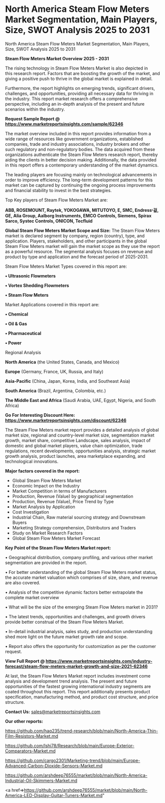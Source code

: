# North America Steam Flow Meters Market Segmentation, Main Players, Size, SWOT Analysis 2025 to 2031
 North America Steam Flow Meters Market Segmentation, Main Players, Size, SWOT Analysis 2025 to 2031

<Strong> Steam Flow Meters Market Overview 2025 - 2031</strong>

The rising technology in Steam Flow Meters Market is also depicted in this research report. Factors that are boosting the growth of the market, and giving a positive push to thrive in the global market is explained in detail.

Furthermore, the report highlights on emerging trends, significant drivers, challenges, and opportunities, providing all necessary data for thriving in the industry. This report market research offers a comprehensive perspective, including an in-depth analysis of the present and future scenarios within the industry.

<strong>Request Sample Report @ <a href=https://www.marketreportsinsights.com/sample/62346>https://www.marketreportsinsights.com/sample/62346</a></strong>

The market overview included in this report provides information from a wide range of resources like government organizations, established companies, trade and industry associations, industry brokers and other such regulatory and non-regulatory bodies. The data acquired from these organizations authenticate the Steam Flow Meters research report, thereby aiding the clients in better decision making. Additionally, the data provided in this report offers a contemporary understanding of the market dynamics.

The leading players are focusing mainly on technological advancements in order to improve efficiency. The long-term development patterns for this market can be captured by continuing the ongoing process improvements and financial stability to invest in the best strategies.

Top Key players of Steam Flow Meters Market are:

<strong>ABB, ROSEMOUNT, Raytek, YOKOGAWA, MITUTOYO, E, SMC, Endressᶫ걺, GE, Alia Group, Aalborg Instruments, EMCO Controls, Siemens, Spirax Sarco, Systec Controls, ONICON, Tecfluid</strong>

<strong><b>Global Steam Flow Meters Market Scope and Size:</b></strong>
The Steam Flow Meters market is declared segment by company, region (country), type, and application. Players, stakeholders, and other participants in the global Steam Flow Meters market will gain the market scope as they use the report as a powerful resource. The segmental analysis focuses on revenue and product by type and application and the forecast period of 2025-2031.

Steam Flow Meters Market Types covered in this report are:

<strong>• Ultrasonic Flowmeters

• Vortex Shedding Flowmeters

• Steam Flow Meters</strong>

Market Applications covered in this report are:

<strong>• Chemical

• Oil & Gas

• Pharmaceutical

• Power</strong> 

Regional Analysis

<strong>North America</strong> (the United States, Canada, and Mexico)

<strong>Europe</strong> (Germany, France, UK, Russia, and Italy)

<strong>Asia-Pacific</strong> (China, Japan, Korea, India, and Southeast Asia)

<strong>South America</strong> (Brazil, Argentina, Colombia, etc.)

<strong>The Middle East and Africa</strong> (Saudi Arabia, UAE, Egypt, Nigeria, and South Africa)

<strong>Go For Interesting Discount Here: <a href=https://www.marketreportsinsights.com/discount/62346>https://www.marketreportsinsights.com/discount/62346</a></strong>

The Steam Flow Meters market report provides a detailed analysis of global market size, regional and country-level market size, segmentation market growth, market share, competitive Landscape, sales analysis, impact of domestic and global market players, value chain optimization, trade regulations, recent developments, opportunities analysis, strategic market growth analysis, product launches, area marketplace expanding, and technological innovations.

<strong><b>Major factors covered in the report:</b></strong>
<ul>
  <li>Global Steam Flow Meters Market </li>
  <li>Economic Impact on the Industry</li>
  <li>Market Competition in terms of Manufacturers</li>
  <li>Production, Revenue (Value) by geographical segmentation</li>
  <li>Production, Revenue (Value), Price Trend by Type</li>
  <li>Market Analysis by Application</li>
  <li>Cost Investigation</li>
  <li>Industrial Chain, Raw material sourcing strategy and Downstream Buyers</li>
  <li>Marketing Strategy comprehension, Distributors and Traders</li>
  <li>Study on Market Research Factors</li>
  <li>Global Steam Flow Meters Market Forecast</li>
</ul>

<strong><b>Key Point of the Steam Flow Meters Market report:</b></strong>

• Geographical distribution, company profiling, and various other market segmentation are provided in the report.

• For better understanding of the global Steam Flow Meters market status, the accurate market valuation which comprises of size, share, and revenue are also covered.

• Analysis of the competitive dynamic factors better extrapolate the complete market overview

• What will be the size of the emerging Steam Flow Meters market in 2031?

• The latest trends, opportunities and challenges, and growth drivers provide better construal of the Steam Flow Meters Market.

• In-detail industrial analysis, sales study, and production understanding shed more light on the future market growth rate and scope.

• Report also offers the opportunity for customization as per the customer request.

<strong><b>View Full Report @ <a href=https://www.marketreportsinsights.com/industry-forecast/steam-flow-meters-market-growth-and-size-2021-62346>https://www.marketreportsinsights.com/industry-forecast/steam-flow-meters-market-growth-and-size-2021-62346</a></b></strong>


At last, the Steam Flow Meters Market report includes investment come analysis and development trend analysis. The present and future opportunities of the fastest growing international industry segments are coated throughout this report. This report additionally presents product specification, manufacturing method, and product cost structure, and price structure.

<strong>Contact Us:</strong>
sales@marketreportsinsights.com

<strong>Our other reports:</strong>

<a href=https://github.com/haq235/trend-research/blob/main/North-America-Thin-Film-Resistors-Market.md>https://github.com/haq235/trend-research/blob/main/North-America-Thin-Film-Resistors-Market.md</a>

<a href=https://github.com/Ishi78/Research/blob/main/Europe-Exterior-Comparators-Market.md>https://github.com/Ishi78/Research/blob/main/Europe-Exterior-Comparators-Market.md</a>

<a href=https://github.com/cargo2301/Marketing-trend/blob/main/Europe-Advanced-Carbon-Dioxide-Sensors-Market.md>https://github.com/cargo2301/Marketing-trend/blob/main/Europe-Advanced-Carbon-Dioxide-Sensors-Market.md</a>

<a href=https://github.com/arshdeep76555/market/blob/main/North-America-Industrial-Oil-Skimmers-Market.md>https://github.com/arshdeep76555/market/blob/main/North-America-Industrial-Oil-Skimmers-Market.md</a>

<a href=>https://github.com/arshdeep76555/market/blob/main/North-America-LED-Display-Guitar-Tuners-Market.md</a>"
